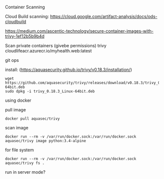 Container Scanning 

Cloud Build scanning: 
https://cloud.google.com/artifact-analysis/docs/ods-cloudbuild

https://medium.com/ascentic-technology/secure-container-images-with-trivy-1ef12b5b9b4d


Scan private containers (givebe permissions)
trivy cloudlifeacr.azurecr.io/myhealth.web:latest

git ops


install: (https://aquasecurity.github.io/trivy/v0.18.3/installation/)
```
wget https://github.com/aquasecurity/trivy/releases/download/v0.18.3/trivy_0.18.3_Linux-64bit.deb
sudo dpkg -i trivy_0.18.3_Linux-64bit.deb
```

using docker 

pull image 
```
docker pull aquasec/trivy
```
scan image
```
docker run --rm -v /var/run/docker.sock:/var/run/docker.sock aquasec/trivy image python:3.4-alpine
```
for file system 
```
docker run --rm -v /var/run/docker.sock:/var/run/docker.sock aquasec/trivy fs .
```
run in server mode?